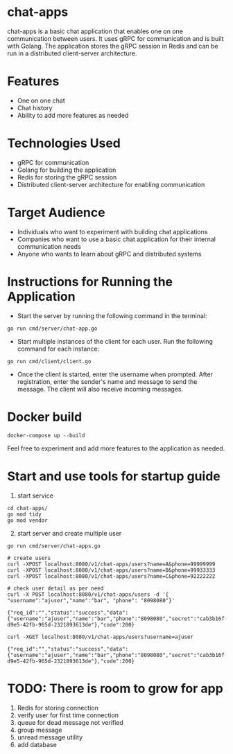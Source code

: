 # chat-apps
chat-apps is a basic chat application that enables one on one communication between users. It uses gRPC for communication and is built with Golang. The application stores the gRPC session in Redis and can be run in a distributed client-server architecture.

# Features
- One on one chat
- Chat history
- Ability to add more features as needed

# Technologies Used
- gRPC for communication
- Golang for building the application
- Redis for storing the gRPC session
- Distributed client-server architecture for enabling communication

# Target Audience
- Individuals who want to experiment with building chat applications
- Companies who want to use a basic chat application for their internal communication needs
- Anyone who wants to learn about gRPC and distributed systems

# Instructions for Running the Application
- Start the server by running the following command in the terminal:
```
go run cmd/server/chat-app.go
```

- Start multiple instances of the client for each user. Run the following command for each instance:

```
go run cmd/client/client.go
```
- Once the client is started, enter the username when prompted. After registration, enter the sender's name and message to send the message. The client will also receive incoming messages.

# Docker build
```
docker-compose up --build
```

Feel free to experiment and add more features to the application as needed.


# Start and use tools for startup guide

1. start service
```
cd chat-apps/
go mod tidy
go mod vendor
```

2. start server and create multiple user
```
go run cmd/server/chat-apps.go

# create users
curl -XPOST localhost:8080/v1/chat-apps/users?name=A&phone=99999999
curl -XPOST localhost:8080/v1/chat-apps/users?name=B&phone=99933333
curl -XPOST localhost:8080/v1/chat-apps/users?name=C&phone=92222222

# check user detail as per need
curl -X POST localhost:8080/v1/chat-apps/users -d '{ "username":"ajuser","name":"bar", "phone": "8098080"}'

{"req_id":"","status":"success","data":{"username":"ajuser","name":"bar","phone":"8098080","secret":"cab3b16f-d9e5-42fb-965d-2321893613de"},"code":200}

curl -XGET localhost:8080/v1/chat-apps/users?username=ajuser

{"req_id":"","status":"success","data":{"username":"ajuser","name":"bar","phone":"8098080","secret":"cab3b16f-d9e5-42fb-965d-2321893613de"},"code":200}
```

# TODO: There is room to grow for app
1. Redis for storing connection
2. verify user for first time connection
2. queue for dead message not verified
3. group message
4. unread message utility
5. add database

